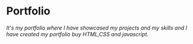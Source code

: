# Portfolio
<i>It's my portfolio where I have showcased my projects and my skills and I have created my portfolio buy HTML,CSS and javascript.</i>
